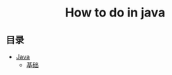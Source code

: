 <h1 align="center">How to do in java</h1>
<p align="center">
<a href="https://github.com/handong0123/how-to-do-in-java" target="_blank"></a>

## 目录

- [Java](#java)
    - [基础](#基础) 
